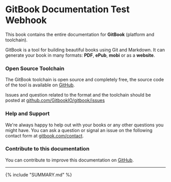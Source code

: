 GitBook Documentation
Test Webhook
=============

This book contains the entire documentation for **GitBook** (platform and toolchain).

GitBook is a tool for building beautiful books using Git and Markdown. It can generate your book in many formats: **PDF**, **ePub**, **mobi** or as a **website**.

### Open Source Toolchain

The GitBook toolchain is open source and completely free, the source code of the tool is available on [GitHub](https://github.com/GitbookIO/gitbook).

Issues and question related to the format and the toolchain should be posted at [github.com/GitbookIO/gitbook/issues](https://github.com/GitbookIO/gitbook/issues)

### Help and Support

We're always happy to help out with your books or any other questions you might have. You can ask a question or signal an issue on the following contact form at [gitbook.com/contact](https://www.gitbook.com/contact).

### Contribute to this documentation

You can contribute to improve this documentation on [GitHub](https://github.com/GitbookIO/documentation).

----

{% include "SUMMARY.md" %}
